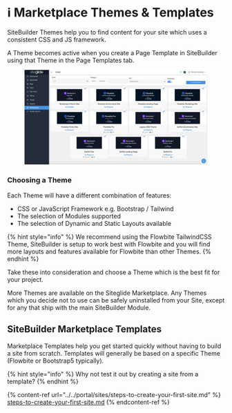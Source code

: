 # ℹ️ Marketplace Themes & Templates

SiteBuilder Themes help you to find content for your site which uses a consistent CSS and JS framework.

A Theme becomes active when you create a Page Template in SiteBuilder using that Theme in the Page Templates tab.

<figure><img src="../../.gitbook/assets/Siteglide-Marketplace-Themes-and-Templates.png" alt=""><figcaption></figcaption></figure>

### Choosing a Theme <a href="#choosing-a-theme" id="choosing-a-theme"></a>

Each Theme will have a different combination of features:

* CSS or JavaScript Framework e.g. Bootstrap / Tailwind
* The selection of Modules supported
* The selection of Dynamic and Static Layouts available

{% hint style="info" %}
We recommend using the Flowbite TailwindCSS Theme, SiteBuilder is setup to work best with Flowbite and you will find more layouts and features available for Flowbite than other Themes.
{% endhint %}

Take these into consideration and choose a Theme which is the best fit for your project.

More Themes are available on the Siteglide Marketplace. Any Themes which you decide not to use can be safely uninstalled from your Site, except for any that ship with the main SiteBuilder Module.

## SiteBuilder Marketplace Templates

Marketplace Templates help you get started quickly without having to build a site from scratch. Templates will generally be based on a specific Theme (Flowbite or Bootstrap5 typically).

{% hint style="info" %}
Why not test it out by creating a site from a template?
{% endhint %}

{% content-ref url="../../portal/sites/steps-to-create-your-first-site.md" %}
[steps-to-create-your-first-site.md](../../portal/sites/steps-to-create-your-first-site.md)
{% endcontent-ref %}
